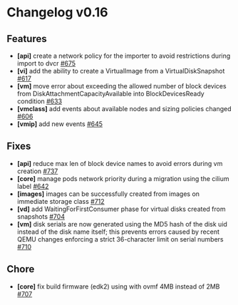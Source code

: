 # Changelog v0.16

## Features


 - **[api]** create a network policy for the importer to avoid restrictions during import to dvcr [#675](https://github.com/deckhouse/virtualization/pull/675)
 - **[vi]** add the ability to create a VirtualImage from a VirtualDiskSnapshot [#617](https://github.com/deckhouse/virtualization/pull/617)
 - **[vm]** move error about exceeding the allowed number of block devices from DiskAttachmentCapacityAvailable into BlockDevicesReady condition [#633](https://github.com/deckhouse/virtualization/pull/633)
 - **[vmclass]** add events about available nodes and sizing policies changed [#606](https://github.com/deckhouse/virtualization/pull/606)
 - **[vmip]** add new events [#645](https://github.com/deckhouse/virtualization/pull/645)

## Fixes


 - **[api]** reduce max len of block device names to avoid errors during vm creation [#737](https://github.com/deckhouse/virtualization/pull/737)
 - **[core]** manage pods network priority during a migration using the cilium label [#642](https://github.com/deckhouse/virtualization/pull/642)
 - **[images]** images can be successfully created from images on immediate storage class [#712](https://github.com/deckhouse/virtualization/pull/712)
 - **[vd]** add WaitingForFirstConsumer phase for virtual disks created from snapshots [#704](https://github.com/deckhouse/virtualization/pull/704)
 - **[vm]** disk serials are now generated using the MD5 hash of the disk uid instead of the disk name itself; this prevents errors caused by recent QEMU changes enforcing a strict 36-character limit on serial numbers [#710](https://github.com/deckhouse/virtualization/pull/710)

## Chore


 - **[core]** fix build firmware (edk2) using with ovmf 4MB instead of 2MB [#707](https://github.com/deckhouse/virtualization/pull/707)

